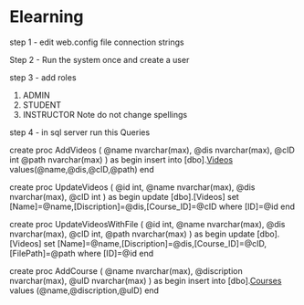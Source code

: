 # Elearning
step 1 - edit web.config file connection strings 

Step 2 - Run the system once and create a user 

step 3 - add roles
1. ADMIN
2. STUDENT
3. INSTRUCTOR
Note do not change spellings

step 4 - in sql server run this Queries 


create proc AddVideos
(
@name nvarchar(max),
@dis nvarchar(max),
@cID int
@path nvarchar(max)
)
as
begin
insert into [dbo].[Videos]([Name],[Discription],[Course_ID],[FilePath]) values(@name,@dis,@cID,@path)
end


create proc UpdateVideos
(
@id int,
@name nvarchar(max),
@dis nvarchar(max),
@cID int
)
as
begin
update [dbo].[Videos] set [Name]=@name,[Discription]=@dis,[Course_ID]=@cID where [ID]=@id
end


create proc UpdateVideosWithFile
(
@id int,
@name nvarchar(max),
@dis nvarchar(max),
@cID int,
@path nvarchar(max)
)
as
begin
update [dbo].[Videos] set [Name]=@name,[Discription]=@dis,[Course_ID]=@cID,[FilePath]=@path  where [ID]=@id
end


 create proc AddCourse
 (
 @name nvarchar(max),
 @discription nvarchar(max),
 @uID nvarchar(max)
 )
 as
 begin
 insert into [dbo].[Courses]([Name],[Discription],[ApplicationUser_Id]) values (@name,@discription,@uID)
 end



